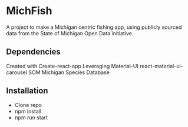 # MichFish
A project to make a Michigan centric fishing app, using publicly sourced data from the State of Michigan Open Data initiative. 


## Dependencies
Created with Create-react-app
Leveraging Material-UI 
react-material-ui-carousel
SOM Michigan Species Database 

## Installation
- Clone repo
- npm install
- npm run start
